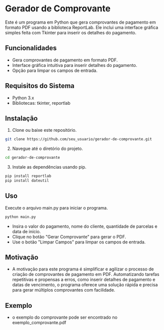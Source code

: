 # Gerador de Comprovante

Este é um programa em Python que gera comprovantes de pagamento em formato PDF usando a biblioteca ReportLab. Ele inclui uma interface gráfica simples feita com Tkinter para inserir os detalhes do pagamento.

## Funcionalidades

- Gera comprovantes de pagamento em formato PDF.
- Interface gráfica intuitiva para inserir detalhes do pagamento.
- Opção para limpar os campos de entrada.

## Requisitos do Sistema

- Python 3.x
- Bibliotecas: tkinter, reportlab

## Instalação

1. Clone ou baixe este repositório.

```bash
git clone https://github.com/seu_usuario/gerador-de-comprovante.git
```
2. Navegue até o diretório do projeto.
```bash
cd gerador-de-comprovante
```
3. Instale as dependências usando pip.
```bash
pip install reportlab
pip install dateutil
```
## Uso
Execute o arquivo main.py para iniciar o programa.
```bash
python main.py
```
- Insira o valor do pagamento, nome do cliente, quantidade de parcelas e data de início.
- Clique no botão "Gerar Comprovante" para gerar o PDF.
- Use o botão "Limpar Campos" para limpar os campos de entrada.

## Motivação 
- A motivação para este programa é simplificar e agilizar o processo de criação de comprovantes de pagamento em PDF. Automatizando tarefas repetitivas e propensas a erros, como inserir detalhes de pagamento e datas de vencimento, o programa oferece uma solução rápida e precisa para gerar múltiplos comprovantes com facilidade.

## Exemplo
- o exemplo do comprovante pode ser encontrado no exemplo_comprovante.pdf